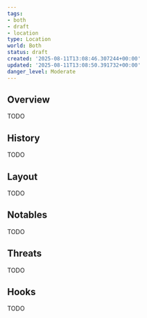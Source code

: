 ```yaml
---
tags:
- both
- draft
- location
type: Location
world: Both
status: draft
created: '2025-08-11T13:08:46.307244+00:00'
updated: '2025-08-11T13:08:50.391732+00:00'
danger_level: Moderate
---
```



## Overview

TODO
## History

TODO
## Layout

TODO
## Notables

TODO
## Threats

TODO
## Hooks

TODO
